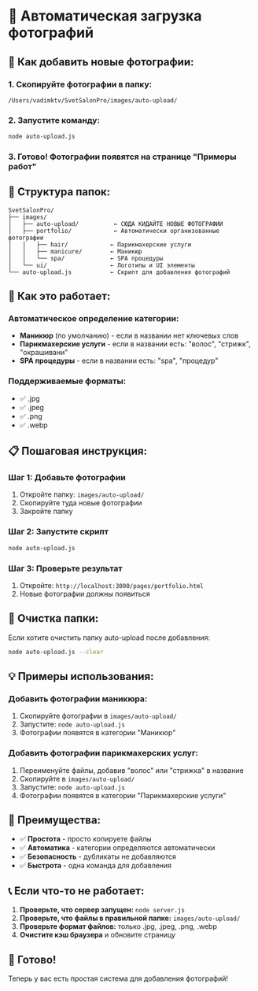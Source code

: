 # 📸 Автоматическая загрузка фотографий

## 🎯 Как добавить новые фотографии:

### 1. **Скопируйте фотографии в папку:**
```
/Users/vadimktv/SvetSalonPro/images/auto-upload/
```

### 2. **Запустите команду:**
```bash
node auto-upload.js
```

### 3. **Готово!** Фотографии появятся на странице "Примеры работ"

## 📁 Структура папок:

```
SvetSalonPro/
├── images/
│   ├── auto-upload/          ← СЮДА КИДАЙТЕ НОВЫЕ ФОТОГРАФИИ
│   ├── portfolio/            ← Автоматически организованные фотографии
│   │   ├── hair/            ← Парикмахерские услуги
│   │   ├── manicure/        ← Маникюр
│   │   └── spa/             ← SPA процедуры
│   └── ui/                  ← Логотипы и UI элементы
└── auto-upload.js           ← Скрипт для добавления фотографий
```

## 🔧 Как это работает:

### **Автоматическое определение категории:**
- **Маникюр** (по умолчанию) - если в названии нет ключевых слов
- **Парикмахерские услуги** - если в названии есть: "волос", "стрижк", "окрашивани"
- **SPA процедуры** - если в названии есть: "spa", "процедур"

### **Поддерживаемые форматы:**
- ✅ .jpg
- ✅ .jpeg
- ✅ .png
- ✅ .webp

## 📋 Пошаговая инструкция:

### **Шаг 1: Добавьте фотографии**
1. Откройте папку: `images/auto-upload/`
2. Скопируйте туда новые фотографии
3. Закройте папку

### **Шаг 2: Запустите скрипт**
```bash
node auto-upload.js
```

### **Шаг 3: Проверьте результат**
1. Откройте: `http://localhost:3000/pages/portfolio.html`
2. Новые фотографии должны появиться

## 🧹 Очистка папки:

Если хотите очистить папку auto-upload после добавления:
```bash
node auto-upload.js --clear
```

## 💡 Примеры использования:

### **Добавить фотографии маникюра:**
1. Скопируйте фотографии в `images/auto-upload/`
2. Запустите: `node auto-upload.js`
3. Фотографии появятся в категории "Маникюр"

### **Добавить фотографии парикмахерских услуг:**
1. Переименуйте файлы, добавив "волос" или "стрижка" в название
2. Скопируйте в `images/auto-upload/`
3. Запустите: `node auto-upload.js`
4. Фотографии появятся в категории "Парикмахерские услуги"

## 🚀 Преимущества:

- ✅ **Простота** - просто копируете файлы
- ✅ **Автоматика** - категории определяются автоматически
- ✅ **Безопасность** - дубликаты не добавляются
- ✅ **Быстрота** - одна команда для добавления

## 📞 Если что-то не работает:

1. **Проверьте, что сервер запущен:** `node server.js`
2. **Проверьте, что файлы в правильной папке:** `images/auto-upload/`
3. **Проверьте формат файлов:** только .jpg, .jpeg, .png, .webp
4. **Очистите кэш браузера** и обновите страницу

## 🎯 Готово!

Теперь у вас есть простая система для добавления фотографий!
